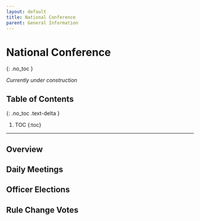 ```yaml
---
layout: default
title: National Conference
parent: General Information
---
```


# National Conference
{: .no_toc }

*Currently under construction*

## Table of Contents
{: .no_toc .text-delta }

1. TOC
{:toc}

---

## Overview

## Daily Meetings

## Officer Elections

## Rule Change Votes
